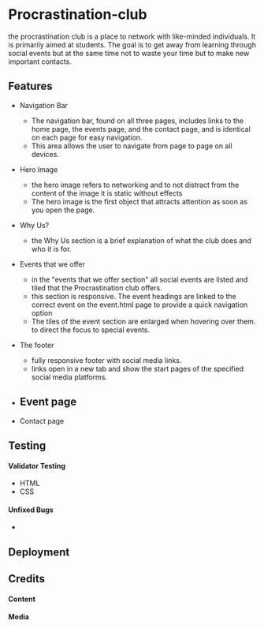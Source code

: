 # Procrastination-club

the procrastination club is a place to network with like-minded individuals. It is primarily aimed at students. The goal is to get away from learning through social events but at the same time not to waste your time but to make new important contacts.

## Features 
- Navigation Bar
  - The navigation bar, found on all three pages, includes links to the home page, the events page, and the contact page, and is identical on each page for easy navigation.
  - This area allows the user to navigate from page to page on all devices.

- Hero Image
  - the hero image refers to networking and to not distract from the content of the image it is static without effects
  - The hero image is the first object that attracts attention as soon as you open the page.

- Why Us?
  - the Why Us section is a brief explanation of what the club does and who it is for. 

- Events that we offer 
  - in the "events that we offer section" all social events are listed and tiled that the Procrastination club offers. 
  - this section is responsive. The event headings are linked to the correct event on the event.html page to provide a quick navigation option
  - The tiles of the event section are enlarged when hovering over them. to direct the focus to special events. 

- The footer
  - fully responsive footer with social media links.
  - links open in a new tab and show the start pages of the specified social media platforms.

- Event page
  - 

- Contact page

## Testing 

#### Validator Testing
- HTML
- CSS

#### Unfixed Bugs
  -

## Deployment

## Credits

#### Content

#### Media
